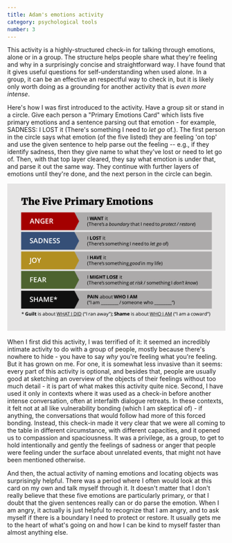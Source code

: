 ```yaml
---
title: Adam's emotions activity
category: psychological tools
number: 3
---
```

This activity is a highly-structured check-in for talking through emotions, alone or in a group. The structure helps people share what they're feeling and why in a surprisingly concise and straightforward way. I have found that it gives useful questions for self-understanding when used alone. In a group, it can be an effective an respectful way to check in, but it is likely only worth doing as a grounding for another activity that is _even more intense_.

Here's how I was first introduced to the activity. Have a group sit or stand in a circle. Give each person a "Primary Emotions Card" which lists five primary emotions and a sentence parsing out that emotion - for example, SADNESS: I LOST it (There's something I need to _let go_ of.). The first person in the circle says what emotion (of the five listed) they are feeling 'on top' and use the given sentence to help parse out the feeling -- e.g., if they identify sadness, then they give name to what they've lost or need to let go of. Then, with that top layer cleared, they say what emotion is under that, and parse it out the same way. They continue with further layers of emotions until they're done, and the next person in the circle can begin.

<img src="/assets/images/EmotionsCard.png">

When I first did this activity, I was terrified of it: it seemed an incredibly intimate activity to do with a group of people, mostly because there's nowhere to hide - you have to say _why_ you're feeling what you're feeling. But it has grown on me. For one, it is somewhat less invasive than it seems: every part of this activity is optional, and besides that, people are usually good at sketching an overview of the objects of their feelings without too much detail - it is part of what makes this activity quite nice. Second, I have used it only in contexts where it was used as a check-in before another intense conversation, often at interfaith dialogue retreats. In these contexts, it felt not at all like vulnerability bonding (which I am skeptical of) - if anything, the conversations that would follow had more of this forced bonding. Instead, this check-in made it very clear that we were all coming to the table in different circumstance, with different capacities, and it opened us to compassion and spaciousness. It was a privilege, as a group, to get to hold intentionally and gently the feelings of sadness or anger that people were feeling under the surface about unrelated events, that might not have been mentioned otherwise.

And then, the actual activity of naming emotions and locating objects was surprisingly helpful. There was a period where I often would look at this card on my own and talk myself through it. It doesn't matter that I don't really believe that these five emotions are particularly primary, or that I doubt that the given sentences really can or do parse the emotion. When I am angry, it actually is just helpful to recognize that I am angry, and to ask myself if there is a boundary I need to protect or restore. It usually gets me to the heart of what's going on and how I can be kind to myself faster than almost anything else.

